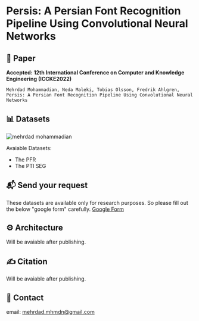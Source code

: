 # Persis: A Persian Font Recognition Pipeline Using Convolutional Neural Networks


## 📖 Paper
**Accepted: 12th International Conference on Computer and Knowledge Engineering (ICCKE2022)**

```Mehrdad Mohammadian, Neda Maleki, Tobias Olsson, Fredrik Ahlgren, Persis: A Persian Font Recognition Pipeline Using Convolutional Neural Networks ```


## 📊 Datasets
![mehrdad mohammadian](assets/presis-some-samples.png)


Avaiable Datasets:
- The PFR
- The PTI SEG

## 📬 Send your request
These datasets are available only for research purposes. So please fill out the below "google form" carefully.
[Google Form](https://docs.google.com/forms/d/e/1FAIpQLScyDsPJ9PUXrae6X6mlOxjnZw4xV03BEJhSPoThZkh5YsnwXw/viewform?usp=sf_link)

## ⚙️ Architecture
Will be avaiable after publishing.

## ✍️ Citation
Will be avaiable after publishing.


## 📧 Contact
email:  mehrdad.mhmdn@gmail.com
